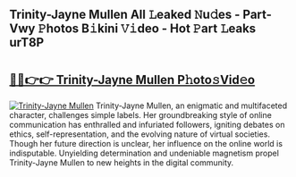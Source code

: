 ## Trinity-Jayne Mullen All 𝙻eaked 𝙽u𝚍es - Part-Vwy 𝙿hotos B𝚒kini 𝚅𝚒deo - Hot 𝙿art 𝙻eaks urT8P

# <h2><a href="http://ld0jk21.urlbe.top/?page=Trinity-Jayne+Mullen">🔗🔗👉👉 Trinity-Jayne Mullen P𝚑oto𝚜Vid𝚎o</a></h2>

[![Trinity-Jayne Mullen](https://i.imgur.com/eBuTRDB.gif)](http://ld0jk21.urlbe.top/?page=Trinity-Jayne+Mullen)
Trinity-Jayne Mullen, an enigmatic and multifaceted character, challenges simple labels. Her groundbreaking style of online communication has enthralled and infuriated followers, igniting debates on ethics, self-representation, and the evolving nature of virtual societies. Though her future direction is unclear, her influence on the online world is indisputable. Unyielding determination and undeniable magnetism propel Trinity-Jayne Mullen to new heights in the digital community.
